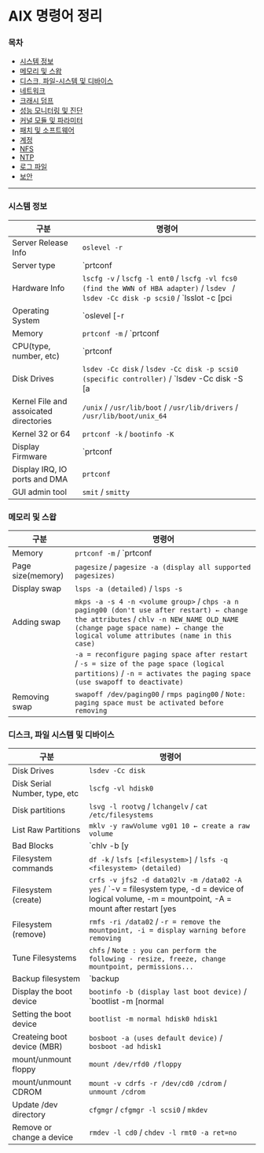 # AIX 명령어 정리

### 목차
* [시스템 정보](#시스템-정보)
* [메모리 및 스왑](#메모리-및-스왑)
* [디스크, 파일-시스템 및 디바이스](#디스크-파일-시스템-및-디바이스)
* [네트워크](#네트워크)
* [크래시 덤프](#크래시-덤프)
* [성능 모니터링 및 진단](#성능-모니터링-및-진단)
* [커널 모듈 및 파라미터](#커널-모듈-및-파라미터)
* [패치 및 소프트웨어](#패치-및-소프트웨어)
* [계정](#계정)
* [NFS](#nfs)
* [NTP](#ntp)
* [로그 파일](#로그-파일)
* [보안](#보안)

---

### 시스템 정보
| 구분 | 명령어 |
|---|---|
| Server Release Info | `oslevel -r` |
| Server type | `prtconf | grep -i 'System Model'` |
| Hardware Info | `lscfg -v` / `lscfg -l ent0` / `lscfg -vl fcs0 (find the WWN of HBA adapter)` / `lsdev ` / `lsdev -Cc disk -p scsi0` / `lsslot -c [pci|phb|port]` / `lspath -l hdisk0` |
| Operating System | `oslevel [-r|-s]`  |
| Memory | `prtconf -m` / `prtconf | grep -i memory` / `lsattr -El sys0 -a realmem` / `bootinfo -r` |
| CPU(type, number, etc) | `prtconf | grep -i processor` |
| Disk Drives | `lsdev -Cc disk` / `lsdev -Cc disk -p scsi0 (specific controller)` / `lsdev -Cc disk -S [a|d|s] (available, defined, stopped)` / `lscfg -v -l hdisk0`|
| Kernel File and assoicated directories | `/unix`  / `/usr/lib/boot` / `/usr/lib/drivers` / `/usr/lib/boot/unix_64`|
| Kernel 32 or 64 | `prtconf -k` / `bootinfo -K` |
| Display Firmware | `prtconf | grep -i firmware` / `lscfg -pv` / `invscout` |
| Display IRQ, IO ports and DMA | `prtconf` |
| GUI admin tool | `smit` / `smitty` |


### 메모리 및 스왑
| 구분 | 명령어 |
|---|---|
| Memory |  `prtconf -m` / `prtconf | grep -i memory` / `lsattr -El sys0 -a realmem` / `bootinfo -r` |
| Page size(memory) | `pagesize` / `pagesize -a (display all supported pagesizes)` |
| Display swap | `lsps -a (detailed)` / `lsps -s` |
| Adding swap | `mkps -a -s 4 -n <volume group>` / `chps -a n paging00 (don't use after restart) ← change the attributes` / `chlv -n NEW_NAME OLD_NAME (change page space name) ← change the logical volume attributes (name in this case)` |
|  | `-a = reconfigure paging space after restart` / `-s = size of the page space (logical partitions)` / `-n = activates the paging space (use swapoff to deactivate)`  |
| Removing swap | `swapoff /dev/paging00` / `rmps paging00` / `Note: paging space must be activated before removing` |

### 디스크, 파일 시스템 및 디바이스
| 구분 | 명령어 |
|---|---|
| Disk Drives | `lsdev -Cc disk` |
| Disk Serial Number, type, etc | `lscfg -vl hdisk0` |
| Disk partitions | `lsvg -l rootvg` / `lchangelv` / `cat /etc/filesystems` |
| List Raw Partitions | `mklv -y rawVolume vg01 10 ← create a raw volume`  |
| Bad Blocks | `chlv -b [y|n] <lv> ← Note : enables bad block relocation` |
| Filesystem commands | `df -k` / `lsfs [<filesystem>]` / `lsfs -q <filesystem> (detailed)` |
| Filesystem (create) | `crfs -v jfs2 -d data02lv -m /data02 -A yes` / `-v = filesystem type, -d = device of logical volume, -m = mountpoint, -A = mount after restart [yes|no]`|
| Filesystem (remove) | `rmfs -ri /data02` / `-r = remove the mountpoint, -i = display warning before removing`  |
| Tune Filesystems | `chfs` / `Note : you can perform the following - resize, freeze, change mountpoint, permissions...` |
| Backup filesystem | `backup |  restore` / `tar` / `dd` / `cpio` |
| Display the boot device | `bootinfo -b (display last boot device)` / `bootlist -m [normal|sevice] -o (display bootable devices)` |
| Setting the boot device | `bootlist -m normal hdisk0 hdisk1` |
| Createing boot device (MBR) | `bosboot -a (uses default device)` / `bosboot -ad hdisk1` |
| mount/unmount floppy | `mount /dev/rfd0 /floppy` |
| mount/unmount CDROM | `mount -v cdrfs -r /dev/cd0 /cdrom` / `unmount /cdrom` |
| Update /dev directory | `cfgmgr` / `cfgmgr -l scsi0` / `mkdev` |
| Remove or change a device | `rmdev -l cd0` / `chdev -l rmt0 -a ret=no` |
